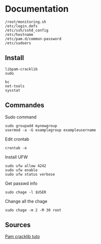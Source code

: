 # Documentation

```
/root/monitoring.sh
/etc/login.defs
/etc/ssh/sshd_config
/etc/hostname
/etc/pam.d/common-password
/etc/sudoers
```

## Install
```
libpam-cracklib
sudo

bc
net-tools
sysstat
```

## Commandes

Sudo command
```
sudo groupadd mynewgroup
usermod -a -G examplegroup exampleusername
```

Edit crontab
```
crontab -e
```

Install UFW
```
sudo ufw allow 4242
sudo ufw enable
sudo ufw status verbose
```

Get passwd info
```
sudo chage -l $USER 
```

Change all the chage
```
sudo chage -m 2 -M 30 root
```

## Sources 

[Pam cracklib tuto](https://ostechnix.com/force-users-use-strong-passwords-debian-ubuntu/)

